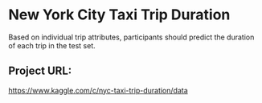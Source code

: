 # New York City Taxi Trip Duration
Based on individual trip attributes, participants should predict the duration of each trip in the test set.

## Project URL:
https://www.kaggle.com/c/nyc-taxi-trip-duration/data
